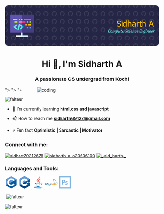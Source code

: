 ![Header](./github-header-image(1).png)

<h1 align="center">Hi 👋, I'm Sidharth A</h1>
<h3 align="center">A passionate CS undergrad from Kochi</h3>

<img align="right" alt="coding" width="400" src="https://user-images.githubusercontent.com/55389276/140866485-8fb1c876-9a8f-4d6a-98dc-08c4981eaf70.gif">
">
">
">


<p align="left"> <img src="https://komarev.com/ghpvc/?username=falteur&label=Profile%20views&color=0e75b6&style=flat" alt="falteur" /> </p>

- 🌱 I’m currently learning **html,css and javascript**

- 📫 How to reach me **sidharth69122@gmail.com**

- ⚡ Fun fact **Optimistic | Sarcastic | Motivator**

<h3 align="left">Connect with me:</h3>
<p align="left">
<a href="https://twitter.com/sidhart79212678" target="blank"><img align="center" src="https://raw.githubusercontent.com/rahuldkjain/github-profile-readme-generator/master/src/images/icons/Social/twitter.svg" alt="sidhart79212678" height="30" width="40" /></a>
<a href="https://linkedin.com/in/sidharth-a-a29636190" target="blank"><img align="center" src="https://raw.githubusercontent.com/rahuldkjain/github-profile-readme-generator/master/src/images/icons/Social/linked-in-alt.svg" alt="sidharth-a-a29636190" height="30" width="40" /></a>
<a href="https://instagram.com/_.sid_harth._" target="blank"><img align="center" src="https://raw.githubusercontent.com/rahuldkjain/github-profile-readme-generator/master/src/images/icons/Social/instagram.svg" alt="_.sid_harth._" height="30" width="40" /></a>
</p>

<h3 align="left">Languages and Tools:</h3>
<p align="left"> <a href="https://www.cprogramming.com/" target="_blank" rel="noreferrer"> <img src="https://raw.githubusercontent.com/devicons/devicon/master/icons/c/c-original.svg" alt="c" width="40" height="40"/> </a> <a href="https://www.w3schools.com/cpp/" target="_blank" rel="noreferrer"> <img src="https://raw.githubusercontent.com/devicons/devicon/master/icons/cplusplus/cplusplus-original.svg" alt="cplusplus" width="40" height="40"/> </a> <a href="https://www.java.com" target="_blank" rel="noreferrer"> <img src="https://raw.githubusercontent.com/devicons/devicon/master/icons/java/java-original.svg" alt="java" width="40" height="40"/> </a> <a href="https://www.mysql.com/" target="_blank" rel="noreferrer"> <img src="https://raw.githubusercontent.com/devicons/devicon/master/icons/mysql/mysql-original-wordmark.svg" alt="mysql" width="40" height="40"/> </a> <a href="https://www.photoshop.com/en" target="_blank" rel="noreferrer"> <img src="https://raw.githubusercontent.com/devicons/devicon/master/icons/photoshop/photoshop-line.svg" alt="photoshop" width="40" height="40"/> </a> </p>

<p>&nbsp;<img align="center" src="https://github-readme-stats.vercel.app/api?username=falteur&show_icons=true&locale=en" alt="falteur" /></p>

<p><img align="center" src="https://github-readme-streak-stats.herokuapp.com/?user=falteur&" alt="falteur" /></p>
